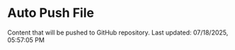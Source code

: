 # Auto Push File

Content that will be pushed to GitHub repository.
Last updated: 07/18/2025, 05:57:05 PM